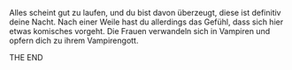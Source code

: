 Alles scheint gut zu laufen, und du bist davon überzeugt, diese ist definitiv deine Nacht. 
Nach einer Weile hast du allerdings das Gefühl, dass sich hier etwas komisches vorgeht.
Die Frauen verwandeln sich in Vampiren und opfern dich zu ihrem Vampirengott. 

THE END
